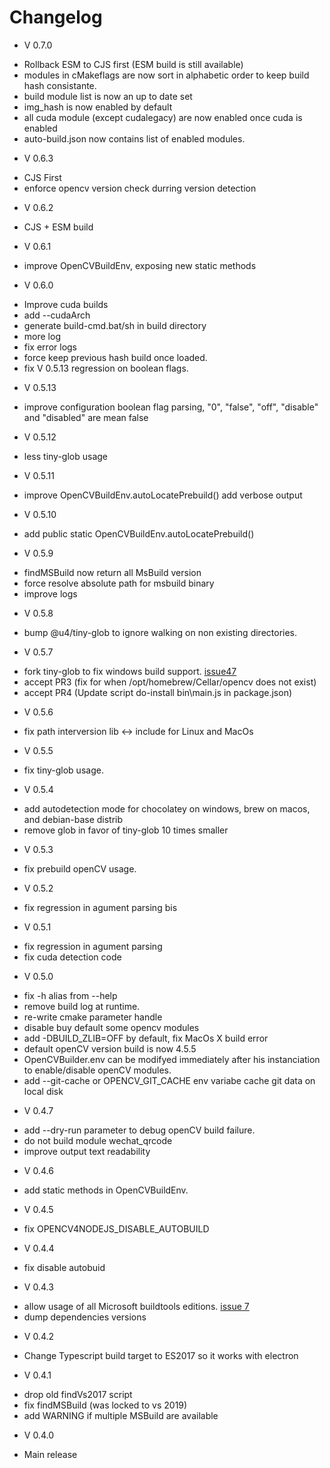 # Changelog

* V 0.7.0
- Rollback ESM to CJS first (ESM build is still available)
- modules in cMakeflags are now sort in alphabetic order to keep build hash consistante.
- build module list is now an up to date set
- img_hash is now enabled by default
- all cuda module (except cudalegacy) are now enabled once cuda is enabled 
- auto-build.json now contains list of enabled modules.

* V 0.6.3
- CJS First
- enforce opencv version check durring version detection

* V 0.6.2
- CJS + ESM build

* V 0.6.1
- improve OpenCVBuildEnv, exposing new static methods

* V 0.6.0
- Improve cuda builds
- add --cudaArch
- generate build-cmd.bat/sh in build directory
- more log
- fix error logs
- force keep previous hash build once loaded.
- fix V 0.5.13 regression on boolean flags.

* V 0.5.13
- improve configuration boolean flag parsing, "0", "false", "off", "disable" and "disabled" are mean false

* V 0.5.12
- less tiny-glob usage

* V 0.5.11
- improve OpenCVBuildEnv.autoLocatePrebuild() add verbose output

* V 0.5.10
- add public static OpenCVBuildEnv.autoLocatePrebuild()

* V 0.5.9
- findMSBuild now return all MsBuild version
- force resolve absolute path for msbuild binary
- improve logs

* V 0.5.8
- bump @u4/tiny-glob to ignore walking on non existing directories.

* V 0.5.7
- fork tiny-glob to fix windows build support. [issue47](https://github.com/UrielCh/opencv4nodejs/issues/47)
- accept PR3 (fix for when /opt/homebrew/Cellar/opencv does not exist)
- accept PR4 (Update script do-install bin\main.js in package.json)

* V 0.5.6
- fix path interversion lib <-> include for Linux and MacOs

* V 0.5.5
- fix tiny-glob usage.

* V 0.5.4
- add autodetection mode for chocolatey on windows, brew on macos, and debian-base distrib
- remove glob in favor of tiny-glob 10 times smaller

* V 0.5.3
- fix prebuild openCV usage.

* V 0.5.2
- fix regression in agument parsing bis

* V 0.5.1
- fix regression in agument parsing
- fix cuda detection code

* V 0.5.0
 - fix -h alias from --help
 - remove build log at runtime.
 - re-write cmake parameter handle
 - disable buy default some opencv modules
 - add -DBUILD_ZLIB=OFF by default, fix MacOs X build error
 - default openCV version build is now 4.5.5
 - OpenCVBuilder.env can be modifyed immediately after his instanciation to enable/disable openCV modules.
 - add --git-cache or OPENCV_GIT_CACHE env variabe cache git data on local disk

* V 0.4.7
 - add --dry-run parameter to debug openCV build failure.
 - do not build module wechat_qrcode
 - improve output text readability

* V 0.4.6
 - add static methods in OpenCVBuildEnv.

* V 0.4.5
 - fix OPENCV4NODEJS_DISABLE_AUTOBUILD

* V 0.4.4
 - fix disable autobuid

* V 0.4.3
 - allow usage of all Microsoft buildtools editions. [issue 7](https://github.com/UrielCh/opencv4nodejs/issues/7)
 - dump dependencies versions

* V 0.4.2
 - Change Typescript build target to ES2017 so it works with electron

* V 0.4.1
 - drop old findVs2017 script
 - fix findMSBuild (was locked to vs 2019)
 - add WARNING if multiple MSBuild are available

* V 0.4.0
 - Main release